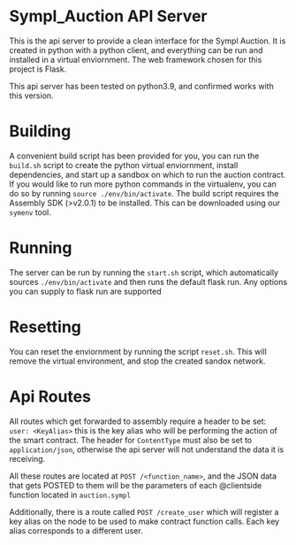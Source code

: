 # Sympl_Auction API Server

This is the api server to provide a clean interface for the Sympl Auction. It is created in python with a python client, and everything can be run and installed in a virtual enviornment. The web framework chosen for this project is Flask.

This api server has been tested on python3.9, and confirmed works with this version.

# Building

A convenient build script has been provided for you, you can run the `build.sh` script to create the python virtual enviornment, install dependencies, and start up a sandbox on which to run the auction contract. If you would like to run more python commands in the virtualenv, you can do so by running `source ./env/bin/activate`. The build script requires the Assembly SDK (>v2.0.1) to be installed. This can be downloaded using our `symenv` tool. 

# Running

The server can be run by running the `start.sh` script, which automatically sources `./env/bin/activate` and then runs the default flask run. Any options you can supply to flask run are supported

# Resetting
You can reset the enviornment by running the script `reset.sh`. This will remove the virtual environment, and stop the created sandox network.
# Api Routes

All routes which get forwarded to assembly require a header to be set: `user: <KeyAlias>` this is the key alias who will be performing the action of the smart contract. The header for `ContentType` must also be set to `application/json`, otherwise the api server will not understand the data it is receiving.

All these routes are located at `POST /<function_name>`, and the JSON data that gets POSTED to them will be the parameters of each @clientside function located in `auction.sympl`

Additionally, there is a route called `POST /create_user` which will register a key alias on the node to be used to make contract function calls. Each key alias corresponds to a different user. 